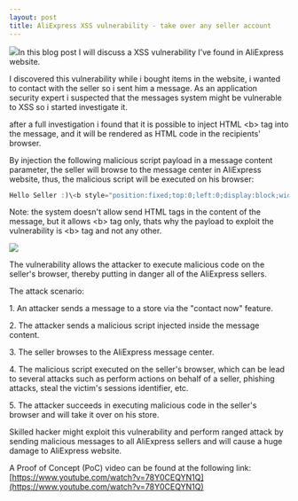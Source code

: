 ```yaml
---
layout: post
title: AliExpress XSS vulnerability - take over any seller account
---
```


![](https://ae01.alicdn.com/kf/HTB1c3FmKpXXXXblXpXXq6xXFXXX5/-.jpg_640x640.jpg)In this blog post I will discuss a XSS vulnerability I’ve found in AliExpress website.

I discovered this vulnerability while i bought items in the website, i wanted to contact with the seller so i sent him a message. As an application security expert i suspected that the messages system might be vulnerable to XSS so i started investigate it.

after a full investigation i found that it is possible to inject HTML \<b\> tag into the message, and it will be rendered as HTML code in the recipients' browser.

By injection the following malicious script payload in a message content parameter, the seller will browse to the message center in AliExpress website, thus, the malicious script will be executed on his browser:

  
```javascript
Hello Seller :)\<b style="position:fixed;top:0;left:0;display:block;width:100%;height:100%" onmouseover="alert('Barak Tawily, AppSec Labs')"\>PoC</b>
```

  
Note: the system doesn't allow send HTML tags in the content of the message, but it allows \<b\> tag only, thats why the payload to exploit the vulnerability is \<b\> tag and not any other.  
  

[![](https://4.bp.blogspot.com/-i_Q0N2SzR2k/VIhITDHTiMI/AAAAAAAAAhA/E9rS2Gfdkkw/s1600/Untitled.png)](http://4.bp.blogspot.com/-i_Q0N2SzR2k/VIhITDHTiMI/AAAAAAAAAhA/E9rS2Gfdkkw/s1600/Untitled.png)

  

  
  

The vulnerability allows the attacker to execute malicious code on the seller's browser, thereby putting in danger all of the AliExpress sellers.

  

The attack scenario:

1\. An attacker sends a message to a store via the "contact now" feature.

2\. The attacker sends a malicious script injected inside the message content.

3\. The seller browses to the AliExpress message center.

4\. The malicious script executed on the seller's browser, which can be lead to several attacks such as perform actions on behalf of a seller, phishing attacks, steal the victim's sessions identifier, etc.

5\. The attacker succeeds in executing malicious code in the seller's browser and will take it over on his store.

  

Skilled hacker might exploit this vulnerability and perform ranged attack by sending malicious messages to all AliExpress sellers and will cause a huge damage to AliExpress website.

  

A Proof of Concept (PoC) video can be found at the following link:  
[https://www.youtube.com/watch?v=78Y0CEQYN1Q](https://www.youtube.com/watch?v=78Y0CEQYN1Q)
